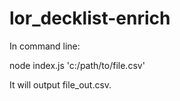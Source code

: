 # lor_decklist-enrich

In command line:

node index.js 'c:/path/to/file.csv'

It will output file_out.csv.
